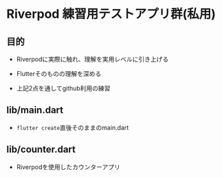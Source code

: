 # Riverpod 練習用テストアプリ群(私用)

## 目的

- Riverpodに実際に触れ、理解を実用レベルに引き上げる

- Flutterそのものの理解を深める

- 上記2点を通してgithub利用の練習

## lib/main.dart

- `flutter create`直後そのままのmain.dart

## lib/counter.dart

- Riverpodを使用したカウンターアプリ
